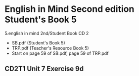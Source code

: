 # English in Mind Second edition Student's Book 5

5.english in mind 2nd/Student Book CD 2

- SB.pdf (Student's Book 5)
- TRP.pdf (Teacher's Resource Book 5)
- Start on page 59 of SB.pdf, page 59 of TRP.pdf

## CD2T1 Unit 7 Exercise 9d



